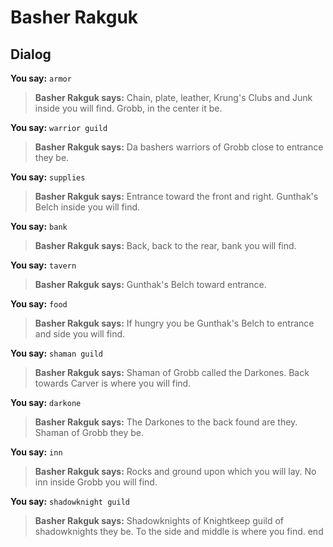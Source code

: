 # Basher Rakguk


## Dialog

**You say:** `armor`



>**Basher Rakguk says:** Chain, plate, leather, Krung's Clubs and Junk inside you will find.  Grobb, in the center it be.

**You say:** `warrior guild`



>**Basher Rakguk says:** Da bashers warriors of Grobb close to entrance they be.

**You say:** `supplies`



>**Basher Rakguk says:** Entrance toward the front and right.  Gunthak's Belch inside you will find.

**You say:** `bank`



>**Basher Rakguk says:** Back, back to the rear, bank you will find.

**You say:** `tavern`



>**Basher Rakguk says:** Gunthak's Belch toward entrance.

**You say:** `food`



>**Basher Rakguk says:** If hungry you be Gunthak's Belch to entrance and side you will find.

**You say:** `shaman guild`



>**Basher Rakguk says:** Shaman of Grobb called the Darkones.  Back towards Carver is where you will find.

**You say:** `darkone`



>**Basher Rakguk says:** The Darkones to the back found are they.  Shaman of Grobb they be.

**You say:** `inn`



>**Basher Rakguk says:** Rocks and ground upon which you will lay.  No inn inside Grobb you will find.

**You say:** `shadowknight guild`



>**Basher Rakguk says:** Shadowknights of Knightkeep guild of shadowknights they be.  To the side and middle is where you find.
end